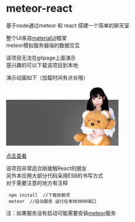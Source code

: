 # meteor-react


基于node通过meteor 和 react 搭建一个简单的聊天室

整个UI来自[materialUI](http://www.material-ui.com/)框架   
meteor模拟服务器端的数据交互  

该项目无法在gitpage上面演示    
感兴趣的可以下载该项目到本地

演示动画如下（加载时间有点长哦）  

![image](https://github.com/jacecao/Carousel/blob/master/img/sbanner_05.png?raw=true)   

[点击查看](http://thumbnail0.baidupcs.com/thumbnail/f27c2c01a114d228f610e54404af4560?fid=4010390245-250528-78194571272110&time=1471417200&rt=sh&sign=FDTAER-DCb740ccc5511e5e8fedcff06b081203-1eZWW3LxJWgAsFzCyw9%2FFi7e2yE%3D&expires=2h&chkv=0&chkbd=0&chkpc=&dp-logid=661633763&dp-callid=0&size=c850_u580&quality=100)

该项目非常适合刚接触React的朋友  
另外本应用大部分代码采用ES6的书写方式  
对于需要注意的地方有注释


``` 
 npm install  //下载依赖项   
 meteor  //启动服务 运行在本地3000端口
 ```
 
 注：如果服务没有启动可能需要安装[meteor](https://www.meteor.com/)服务  
